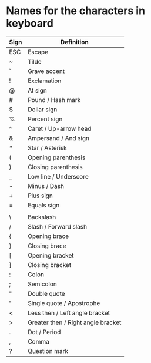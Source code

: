 # Names for the characters in keyboard

| Sign     | Definition                         |
| -------- | ---------------------------------- |
| ESC      | Escape                             |
| ~        | Tilde                              |
| `        | Grave accent                       |
| !        | Exclamation                        |
| @        | At sign                            |
| #        | Pound / Hash mark                  |
| $        | Dollar sign                        |
| %        | Percent sign                       |
| ^        | Caret / Up-arrow head              |
| &        | Ampersand / And sign               |
| *        | Star / Asterisk                    |
| (        | Opening parenthesis                |
| )        | Closing parenthesis                |
| _        | Low line / Underscore              |
| -        | Minus / Dash                       |
| +        | Plus sign                          |
| =        | Equals sign                        |
| |        | Pipe / Vertical bar                |
| \        | Backslash                          |
| /        | Slash / Forward slash              |
| {        | Opening brace                      |
| }        | Closing brace                      |
| [        | Opening bracket                    |
| ]        | Closing bracket                    |
| :        | Colon                              |
| ;        | Semicolon                          |
| "        | Double quote                       |
| '        | Single quote / Apostrophe          |
| <        | Less then / Left angle bracket     |
| >        | Greater then / Right angle bracket |
| .        | Dot / Period                       |
| ,        | Comma                              |
| ?        | Question mark                      |

